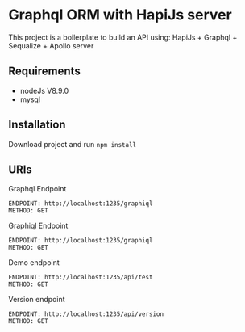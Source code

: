 # Graphql ORM with HapiJs server
 This project is a boilerplate to build an API using:
 HapiJs + Graphql + Sequalize + Apollo server

## Requirements
  - nodeJs V8.9.0
  - mysql

## Installation
  Download project and run `npm install`

## URls

Graphql Endpoint
```
ENDPOINT: http://localhost:1235/graphiql
METHOD: GET
```

Graphiql Endpoint
```
ENDPOINT: http://localhost:1235/graphiql
METHOD: GET
```

Demo endpoint
```
ENDPOINT: http://localhost:1235/api/test
METHOD: GET
```

Version endpoint
```
ENDPOINT: http://localhost:1235/api/version
METHOD: GET
```